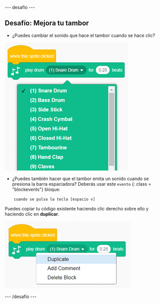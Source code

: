 \--- desafío \---

## Desafío: Mejora tu tambor

+ ¿Puedes cambiar el sonido que hace el tambor cuando se hace clic?

![captura de pantalla](images/band-drum-sound.png)

+ ¿Puedes también hacer que el tambor emita un sonido cuando se presiona la barra espaciadora? Deberás usar este `evento` {: class = "blockevents"} bloque:

```blocks
    cuando se pulsa la tecla [espacio v]
```

Puedes copiar tu código existente haciendo clic derecho sobre ello y haciendo clic en **duplicar**.

![captura de pantalla](images/band-duplicate-code.png)

\--- /desafío \---